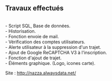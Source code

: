 <h2>Travaux effectués</h2><br>
- Script SQL, Base de données.<br>
- Historisation.<br>
- Fonction envoie de mail.<br>
- Vérification des comptes utilisateurs.<br>
- Alerte utilisateur à la suppression d'un trajet.<br>
- Ajout de Google ReCAPTCHA V3 à l'inscription.<br>
- Fonction d'ajout de trajet.<br>
- Éléments graphique. (Logo, icones carte).<br>


Site :
http://nazza.alwaysdata.net/
